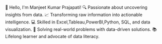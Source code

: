 👋 Hello, I'm Manjeet Kumar Prajapati!
🔍 Passionate about uncovering insights from data.
📈 Transforming raw information into actionable intelligence.
💻 Skilled in Excel,Tableau,PowerBI,Python, SQL, and data visualization.
🧩 Solving real-world problems with data-driven solutions.
📚 Lifelong learner and advocate of data literacy.

<!---
Manjeet2770/Manjeet2770 is a ✨ special ✨ repository because its `README.md` (this file) appears on your GitHub profile.
You can click the Preview link to take a look at your changes.
--->
